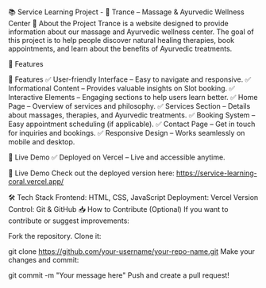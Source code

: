 📚 Service Learning Project - 🌿 Trance – Massage & Ayurvedic Wellness Center
🌟 About the Project
Trance is a website designed to provide information about our massage and Ayurvedic wellness center. The goal of this project is to help people discover natural healing therapies, book appointments, and learn about the benefits of Ayurvedic treatments.

🌱 Features

🚀 Features
✅ User-friendly Interface – Easy to navigate and responsive.
✅ Informational Content – Provides valuable insights on Slot booking.
✅ Interactive Elements – Engaging sections to help users learn better.
✅ Home Page – Overview of services and philosophy.
✅ Services Section – Details about massages, therapies, and Ayurvedic treatments.
✅ Booking System – Easy appointment scheduling (if applicable).
✅ Contact Page – Get in touch for inquiries and bookings.
✅ Responsive Design – Works seamlessly on mobile and desktop.

🔗 Live Demo
✅ Deployed on Vercel – Live and accessible anytime.

🔗 Live Demo
Check out the deployed version here: https://service-learning-coral.vercel.app/

🛠️ Tech Stack
Frontend: HTML, CSS, JavaScript
Deployment: Vercel
Version Control: Git & GitHub
📥 How to Contribute (Optional)
If you want to contribute or suggest improvements:

Fork the repository.
Clone it:

git clone https://github.com/your-username/your-repo-name.git
Make your changes and commit:

git commit -m "Your message here"
Push and create a pull request!
